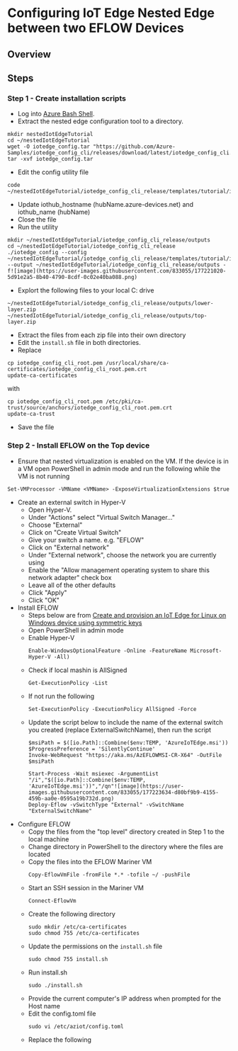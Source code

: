 # Configuring IoT Edge Nested Edge between two EFLOW Devices

## Overview

## Steps

### Step 1 - Create installation scripts

* Log into [Azure Bash Shell](https://docs.microsoft.com/en-us/azure/cloud-shell/quickstart).
* Extract the nested edge configuration tool to a directory.
``` 
mkdir nestedIotEdgeTutorial
cd ~/nestedIotEdgeTutorial
wget -O iotedge_config.tar "https://github.com/Azure-Samples/iotedge_config_cli/releases/download/latest/iotedge_config_cli.tar.gz"
tar -xvf iotedge_config.tar
```
- Edit the config utility file
```
code ~/nestedIotEdgeTutorial/iotedge_config_cli_release/templates/tutorial/iotedge_config.yaml
```
- Update iothub_hostname (hubName.azure-devices.net) and iothub_name (hubName)
- Close the file
- Run the utility
```
mkdir ~/nestedIotEdgeTutorial/iotedge_config_cli_release/outputs
cd ~/nestedIotEdgeTutorial/iotedge_config_cli_release
./iotedge_config --config ~/nestedIotEdgeTutorial/iotedge_config_cli_release/templates/tutorial/iotedge_config.yaml --output ~/nestedIotEdgeTutorial/iotedge_config_cli_release/outputs -f![image](https://user-images.githubusercontent.com/833055/177221020-5d91e2a5-8b40-4790-8cdf-0c02e40ba088.png)
```
* Explort the following files to your local C: drive
```
~/nestedIotEdgeTutorial/iotedge_config_cli_release/outputs/lower-layer.zip
~/nestedIotEdgeTutorial/iotedge_config_cli_release/outputs/top-layer.zip
```
* Extract the files from each zip file into their own directory
* Edit the ```install.sh``` file in both directories.  
* Replace
```
cp iotedge_config_cli_root.pem /usr/local/share/ca-certificates/iotedge_config_cli_root.pem.crt
update-ca-certificates
```
with
```
cp iotedge_config_cli_root.pem /etc/pki/ca-trust/source/anchors/iotedge_config_cli_root.pem.crt
update-ca-trust

```
* Save the file

### Step 2 - Install EFLOW on the Top device

- Ensure that nested virtualization is enabled on the VM.  If the device is in a VM open PowerShell in admin mode and run the following while the VM is not running
```
Set-VMProcessor -VMName <VMName> -ExposeVirtualizationExtensions $true
```
* Create an external switch in Hyper-V
  - Open Hyper-V.  
  - Under "Actions" select "Virtual Switch Manager..."
  - Choose "External"
  - Click on "Create Virtual Switch"
  - Give your switch a name.  e.g. "EFLOW"
  - Click on "External network"
  - Under "External network", choose the network you are currently using
  - Enable the "Allow management operating system to share this network adapter" check box
  - Leave all of the other defaults
  - Click "Apply"
  - Click "OK"
* Install EFLOW 
  - Steps below are from [Create and provision an IoT Edge for Linux on Windows device using symmetric keys](https://docs.microsoft.com/en-us/azure/iot-edge/how-to-provision-single-device-linux-on-windows-symmetric?view=iotedge-2020-11&tabs=azure-portal%2Cpowershell)
  - Open PowerShell in admin mode
  - Enable Hyper-V
    ```
    Enable-WindowsOptionalFeature -Online -FeatureName Microsoft-Hyper-V -All)
    ```
  - Check if local mashin is AllSigned
    ```
    Get-ExecutionPolicy -List
    ```
  - If not run the following
    ```
    Set-ExecutionPolicy -ExecutionPolicy AllSigned -Force
    ```
  - Update the script below to include the name of the external switch you created (replace ExternalSwitchName), then run the script
    ```
    $msiPath = $([io.Path]::Combine($env:TEMP, 'AzureIoTEdge.msi'))
    $ProgressPreference = 'SilentlyContinue'
    Invoke-WebRequest "https://aka.ms/AzEFLOWMSI-CR-X64" -OutFile $msiPath

    Start-Process -Wait msiexec -ArgumentList "/i","$([io.Path]::Combine($env:TEMP, 'AzureIoTEdge.msi'))","/qn"![image](https://user-images.githubusercontent.com/833055/177223634-d80bf9b9-4155-459b-aa0e-0595a19b732d.png)
    Deploy-Eflow -vSwitchType "External" -vSwitchName "ExternalSwitchName"
    ```
* Configure EFLOW
  - Copy the files from the "top level" directory created in Step 1 to the local machine
  - Change directory in PowerShell to the directory where the files are located
  - Copy the files into the EFLOW Mariner VM
    ```
    Copy-EflowVmFile -fromFile *.* -tofile ~/ -pushFile
    ```
  - Start an SSH session in the Mariner VM
    ```
    Connect-EflowVm
    ```
  - Create the following directory
    ```
    sudo mkdir /etc/ca-certificates
    sudo chmod 755 /etc/ca-certificates
    ```
  - Update the permissions on the ```install.sh``` file
    ```
    sudo chmod 755 install.sh
    ```
  - Run install.sh
    ```
    sudo ./install.sh
    ```
  - Provide the current computer's IP address when prompted for the Host name
  - Edit the config.toml file
    ```
    sudo vi /etc/aziot/config.toml
    ```
  - Replace the following
    ```
    ```


  

